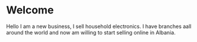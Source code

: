 # Welcome

Hello I am a new business, I sell household electronics. 
I have branches aall around the world and now am willing to start selling online in Albania.
